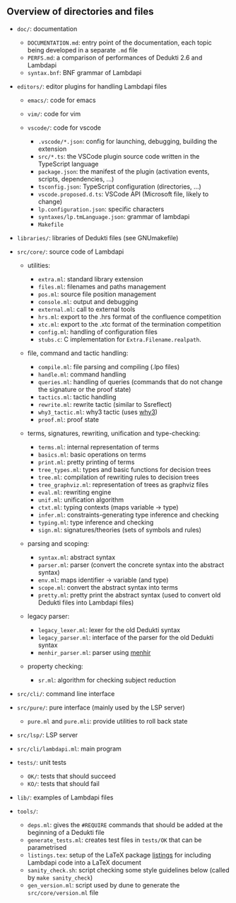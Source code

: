 Overview of directories and files
----------------------------------

* `doc/`: documentation

     - `DOCUMENTATION.md`: entry point of the documentation, each topic being
        developed in a separate `.md` file
     - `PERFS.md`: a comparison of performances of Dedukti 2.6 and Lambdapi
     - `syntax.bnf`: BNF grammar of Lambdapi

* `editors/`: editor plugins for handling Lambdapi files

   + `emacs/`: code for emacs
   + `vim/`: code for vim
   + `vscode/`: code for vscode

     - `.vscode/*.json`: config for launching, debugging, building the extension
     - `src/*.ts`: the VSCode plugin source code written in the TypeScript language
     - `package.json`: the manifest of the plugin (activation events, scripts, dependencies, ...)
     - `tsconfig.json`: TypeScript configuration (directories, ...)
     - `vscode.proposed.d.ts`: VSCode API (Microsoft file, likely to change)
     - `lp.configuration.json`: specific characters
     - `syntaxes/lp.tmLanguage.json`: grammar of lambdapi
     - `Makefile`

* `libraries/`: libraries of Dedukti files (see GNUmakefile)

* `src/core/`: source code of Lambdapi

   + utilities:

     - `extra.ml`: standard library extension
     - `files.ml`: filenames and paths management
     - `pos.ml`: source file position management
     - `console.ml`: output and debugging
     - `external.ml`: call to external tools
     - `hrs.ml`: export to the .hrs format of the confluence competition
     - `xtc.ml`: export to the .xtc format of the termination competition
     - `config.ml`: handling of configuration files
     - `stubs.c`: C implementation for `Extra.Filename.realpath`.

   + file, command and tactic handling:

     - `compile.ml`: file parsing and compiling (.lpo files)
     - `handle.ml`: command handling
     - `queries.ml`: handling of queries (commands that do not change the signature or the proof state)
     - `tactics.ml`: tactic handling
     - `rewrite.ml`: rewrite tactic (similar to Ssreflect)
     - `why3_tactic.ml`: why3 tactic (uses [why3](http://why3.lri.fr/))
     - `proof.ml`: proof state

   + terms, signatures, rewriting, unification and type-checking:

     - `terms.ml`: internal representation of terms
     - `basics.ml`: basic operations on terms
     - `print.ml`: pretty printing of terms
     - `tree_types.ml`: types and basic functions for decision trees
     - `tree.ml`: compilation of rewriting rules to decision trees
     - `tree_graphviz.ml`: representation of trees as graphviz files
     - `eval.ml`: rewriting engine
     - `unif.ml`: unification algorithm
     - `ctxt.ml`: typing contexts (maps variable -> type)
     - `infer.ml`: constraints-generating type inference and checking
     - `typing.ml`: type inference and checking
     - `sign.ml`: signatures/theories (sets of symbols and rules)

   + parsing and scoping:

     - `syntax.ml`: abstract syntax
     - `parser.ml`: parser (convert the concrete syntax into the abstract syntax)
     - `env.ml`: maps identifier -> variable (and type)
     - `scope.ml`: convert the abstract syntax into terms
     - `pretty.ml`: pretty print the abstract syntax (used to convert old Dedukti files into Lambdapi files)

   + legacy parser:

     - `legacy_lexer.ml`: lexer for the old Dedukti syntax
     - `legacy_parser.ml`: interface of the parser for the old Dedukti syntax
     - `menhir_parser.ml`: parser using [menhir](http://gallium.inria.fr/~fpottier/menhir/)

   + property checking:

     - `sr.ml`: algorithm for checking subject reduction

* `src/cli/`: command line interface

* `src/pure/`: pure interface (mainly used by the LSP server)

     - `pure.ml` and `pure.mli`: provide utilities to roll back state

* `src/lsp/`: LSP server

* `src/cli/lambdapi.ml`: main program

* `tests/`: unit tests
   - `OK/`: tests that should succeed
   - `KO/`: tests that should fail

* `lib/`: examples of Lambdapi files

* `tools/`:
   - `deps.ml`: gives the `#REQUIRE` commands that should be added at the beginning of a Dedukti file
   - `generate_tests.ml`: creates test files in `tests/OK` that can be parametrised
   - `listings.tex`: setup of the LaTeX package [listings](https://www.ctan.org/pkg/listings) for including Lambdapi code into a LaTeX document
   - `sanity_check.sh`: script checking some style guidelines below (called by `make sanity_check`)
   - `gen_version.ml`: script used by dune to generate the `src/core/version.ml` file
